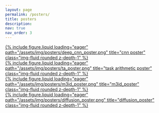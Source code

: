 ```yaml
---
layout: page
permalink: /posters/
title: posters
description:
nav: true
nav_order: 3
---
```


<div class="row">
    <div class="col-sm mt-3 mt-md-0">
        <a href="/assets/img/posters/deep_cnn_poster.png">
            {% include figure.liquid loading="eager" path="/assets/img/posters/deep_cnn_poster.png" title="cnn poster" class="img-fluid rounded z-depth-1" %}
        </a>
    </div>
    <div class="col-sm mt-3 mt-md-0">
        <a href="/assets/img/posters/ta_poster.png">
            {% include figure.liquid loading="eager" path="/assets/img/posters/ta_poster.png" title="task arithmetic poster" class="img-fluid rounded z-depth-1" %}
        </a>
    </div>
    <div class="col-sm mt-3 mt-md-0">
        <a href="/assets/img/posters/m3id_poster.png">
            {% include figure.liquid loading="eager" path="/assets/img/posters/m3id_poster.png" title="m3id_poster" class="img-fluid rounded z-depth-1" %}
        </a>
    </div>
</div>

<div class="row">
    <div class="col-sm-4 mt-3 mt-md-0">
        <a href="/assets/img/posters/diffusion_poster.png">
            {% include figure.liquid loading="eager" path="/assets/img/posters/diffusion_poster.png" title="diffusion_poster" class="img-fluid rounded z-depth-1" %}
        </a>
    </div>
</div>
